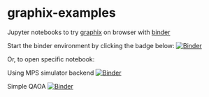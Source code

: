 # graphix-examples

Jupyter notebooks to try [graphix](https://github.com/TeamGraphix/graphix) on browser with [binder](https://mybinder.org) 

Start the binder environment by clicking the badge below:
[![Binder](https://mybinder.org/badge_logo.svg)](https://mybinder.org/v2/gh/TeamGraphix/graphix-examples/HEAD)

Or, to open specific notebook:

Using MPS simulator backend [![Binder](https://mybinder.org/badge_logo.svg)](https://mybinder.org/v2/gh/TeamGraphix/graphix-examples/HEAD?labpath=qft_with_mps.ipynb)

Simple QAOA [![Binder](https://mybinder.org/badge_logo.svg)](https://mybinder.org/v2/gh/TeamGraphix/graphix-examples/HEAD?labpath=qaoa.ipynb)
